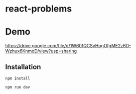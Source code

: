 # react-problems
 
# Demo

https://drive.google.com/file/d/1W60fQCSvHogOfgME2z6D-Wzhux6KnmoD/view?usp=sharing

## Installation

```
npm install
```
```
npm run dev
```



